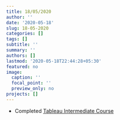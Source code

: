 ```yaml
---
title: 18/05/2020
author: ''
date: '2020-05-18'
slug: 18-05-2020
categories: []
tags: []
subtitle: ''
summary: ''
authors: []
lastmod: '2020-05-18T22:44:28+05:30'
featured: no
image:
  caption: ''
  focal_point: ''
  preview_only: no
projects: []
---
```


- Completed [Tableau Intermediate Course](https://verify.skilljar.com/c/7udr562gffbq)

